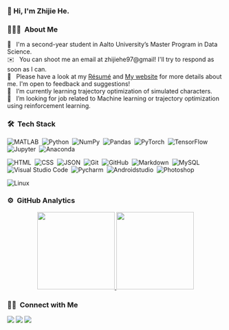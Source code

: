 ### 👋 Hi, I'm Zhijie He.

### 👨🏻‍💻 &nbsp;About Me

🔭 &nbsp; I'm a second-year student in Aalto University’s Master Program in Data Science. \
✉️ &nbsp; You can shoot me an email at zhijiehe97@gmail! I'll try to respond as soon as I can.\
📄 &nbsp; Please have a look at my [Résumé](https://app.enhancv.com/share/09a9d0f6/?utm_medium=growth&utm_campaign=share-resume&utm_source=dynamic) and [My website](https://zhijie-he.github.io) for more details about me. I'm open to feedback and suggestions!\
🌱 &nbsp; I’m currently learning trajectory optimization of simulated characters.\
🤔 &nbsp; I’m looking for job related to Machine learning or trajectory optimization using reinforcement learning.
<!--
**Zhijie-He/Zhijie-He** is a ✨ _special_ ✨ repository because its `README.md` (this file) appears on your GitHub profile.

Here are some ideas to get you started:

- 🔭 I’m currently working on ...
- 🌱 I’m currently learning ...
- 👯 I’m looking to collaborate on ...
- 🤔 I’m looking for help with ...
- 💬 Ask me about ...
- 📫 How to reach me: ...
- 😄 Pronouns: ...
- ⚡ Fun fact: ...
-->

### 🛠 &nbsp;Tech Stack
![MATLAB](https://img.shields.io/badge/-MATLAB-05122A?style=flat&logo=matlab)&nbsp;
![Python](https://img.shields.io/badge/-Python-05122A?style=flat&logo=python)&nbsp;
![NumPy](https://img.shields.io/badge/-NumPy-05122A?style=flat&logo=numpy)&nbsp;
![Pandas](https://img.shields.io/badge/-Pandas-05122A?style=flat&logo=pandas)&nbsp;
![PyTorch](https://img.shields.io/badge/-PyTorch-05122A?style=flat&logo=pytorch)&nbsp;
![TensorFlow](https://img.shields.io/badge/-TensorFlow-05122A?style=flat&logo=tensorflow)&nbsp;
![Jupyter](https://img.shields.io/badge/-Jupyter-05122A?style=flat&logo=jupyter)&nbsp;
![Anaconda](https://img.shields.io/badge/-Anaconda-05122A?style=flat&logo=anaconda)&nbsp;

![HTML](https://img.shields.io/badge/-HTML-05122A?style=flat&logo=HTML5)&nbsp;
![CSS](https://img.shields.io/badge/-CSS-05122A?style=flat&logo=CSS3&logoColor=1572B6)&nbsp;
![JSON](https://img.shields.io/badge/-JSON-05122A?style=flat&logo=json)&nbsp;
![Git](https://img.shields.io/badge/-Git-05122A?style=flat&logo=git)&nbsp;
![GitHub](https://img.shields.io/badge/-GitHub-05122A?style=flat&logo=github)&nbsp;
![Markdown](https://img.shields.io/badge/-Markdown-05122A?style=flat&logo=markdown)&nbsp;
![MySQL](https://img.shields.io/badge/-MySQL-05122A?style=flat&logo=mysql)&nbsp;
![Visual Studio Code](https://img.shields.io/badge/-Visual%20Studio%20Code-05122A?style=flat&logo=visual-studio-code&logoColor=007ACC)&nbsp;
![Pycharm](https://img.shields.io/badge/-Pycharm-05122A?style=flat&logo=pycharm)&nbsp;
![Androidstudio](https://img.shields.io/badge/-Androidstudio-05122A?style=flat&logo=androidstudio)&nbsp;
![Photoshop](https://img.shields.io/badge/-Photoshop-05122A?style=flat&logo=adobe-photoshop)&nbsp;

![Linux](https://img.shields.io/badge/-Linux-05122A?style=flat&logo=Linux)&nbsp;


### ⚙️ &nbsp;GitHub Analytics

<p align="center">
<a href="https://github.com/Zhijie-He">
  <img height="180em" src="https://github-readme-stats-eight-theta.vercel.app/api?username=Zhijie-He&show_icons=true&theme=algolia&include_all_commits=true&count_private=true"/>
  <img height="180em" src="https://github-readme-stats-eight-theta.vercel.app/api/top-langs/?username=Zhijie-He&layout=compact&langs_count=8&theme=algolia"/>
</a>
</p>


### 🤝🏻 &nbsp;Connect with Me

<p>
<a href="https://www.linkedin.com/in/zhijie-he"><img src="https://img.shields.io/badge/-Zhijie%20He-0077B5?style=flat&logo=Linkedin&logoColor=white"/></a>
<a href="mailto:zhijiehe97@gmail.com"><img src="https://img.shields.io/badge/-zhijiehe97@gmail.com-D14836?style=flat&logo=Gmail&logoColor=white"/></a>
<img src="https://img.shields.io/badge/-AlanSunburst-09B83E?style=flat&logo=wechat&logoColor=white"/>
</p>
